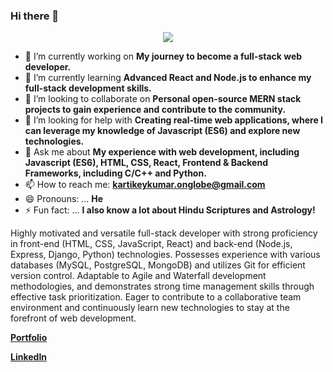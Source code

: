 ### Hi there 👋
<p align="center">
  <img src="https://capsule-render.vercel.app/api?type=waving&height=200&text=Let's+collaborate!&fontAlign=50&fontAlignY=40&color=gradient"/>
</p>

<!--
**awesome-kartikey/awesome-kartikey** is a ✨ _special_ ✨ repository because its `README.md` (this file) appears on your GitHub profile.

Here are some ideas to get you started:
-->

- 🔭 I’m currently working on **My journey to become a full-stack web developer.**
- 🌱 I’m currently learning **Advanced React and Node.js to enhance my full-stack development skills.**
- 👯 I’m looking to collaborate on **Personal open-source MERN stack projects to gain experience and contribute to the community.**
- 🤔 I’m looking for help with **Creating real-time web applications, where I can leverage my knowledge of Javascript (ES6) and explore new technologies.**
- 💬 Ask me about **My experience with web development, including Javascript (ES6), HTML, CSS, React, Frontend & Backend Frameworks, including C/C++ and Python.**
- 📫 How to reach me: **kartikeykumar.onglobe@gmail.com**
- 😄 Pronouns: ... **He**
- ⚡ Fun fact: ... **I also know a lot about Hindu Scriptures and Astrology!**

Highly motivated and versatile full-stack developer with strong proficiency in front-end (HTML, CSS, JavaScript, React) and back-end (Node.js, Express, Django, Python) technologies. Possesses experience with various databases (MySQL, PostgreSQL, MongoDB) and utilizes Git for efficient version control. Adaptable to Agile and Waterfall development methodologies, and demonstrates strong time management skills through effective task prioritization. Eager to contribute to a collaborative team environment and continuously learn new technologies to stay at the forefront of web development.

**[Portfolio](https://iamkartikey.netlify.app/)**

**[LinkedIn](https://www.linkedin.com/in/kartikey-kumar/)**
